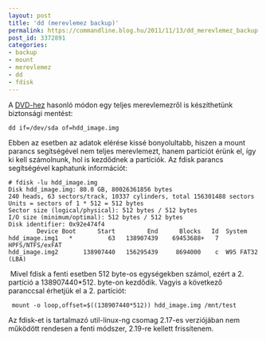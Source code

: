 ```yaml
---
layout: post
title: 'dd (merevlemez backup)'
permalink: https://commandline.blog.hu/2011/11/13/dd_merevlemez_backup
post_id: 3372891
categories: 
- backup
- mount
- merevlemez
- dd
- fdisk
---
```


A 
[DVD-hez](http://commandline.blog.hu/2010/01/10/dd_dvd_backup) hasonló módon egy teljes merevlemezről is készíthetünk biztonsági mentést:

```
dd if=/dev/sda of=hdd_image.img
```

Ebben az esetben az adatok elérése kissé bonyolultabb, hiszen a mount parancs segítségével nem teljes merevlemezt, hanem partíciót érünk el, így ki kell számolnunk, hol is kezdődnek a partíciók. Az fdisk parancs segítségével kaphatunk információt:

```
# fdisk -lu hdd_image.img 
Disk hdd_image.img: 80.0 GB, 80026361856 bytes
240 heads, 63 sectors/track, 10337 cylinders, total 156301488 sectors
Units = sectors of 1 * 512 = 512 bytes
Sector size (logical/physical): 512 bytes / 512 bytes
I/O size (minimum/optimal): 512 bytes / 512 bytes
Disk identifier: 0x92e474f4
        Device Boot      Start         End      Blocks   Id  System
hdd_image.img1   *          63   138907439    69453688+   7  HPFS/NTFS/exFAT
hdd_image.img2       138907440   156295439     8694000    c  W95 FAT32 (LBA)
```

 Mivel fdisk a fenti esetben 512 byte-os egységekben számol, ezért a 2. partíció a 138907440*512. byte-on kezdődik. Vagyis a következő paranccsal érhetjük el a 2. partíciót:

```
 mount -o loop,offset=$((138907440*512)) hdd_image.img /mnt/test
```

Az fdisk-et is tartalmazó util-linux-ng csomag 2.17-es verziójában nem működött rendesen a fenti módszer, 2.19-re kellett frissítenem.